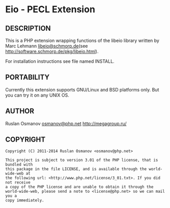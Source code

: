 Eio - PECL Extension
====================

DESCRIPTION
-----------

This is a PHP extension wrapping functions of the libeio library written by Marc
Lehmann <libeio@schmorp.de>(see <http://software.schmorp.de/pkg/libeio.html>).

For installation instructions see file named INSTALL.


PORTABILITY
-----------

Currently this extension supports GNU/Linux and BSD platforms only. But you can
try it on any UNIX OS.


AUTHOR
------

Ruslan Osmanov <osmanov@php.net>
<http://megagroup.ru/>


COPYRIGHT
---------

	Copyright (C) 2011-2014 Ruslan Osmanov <osmanov@php.net>

	This project is subject to version 3.01 of the PHP license, that is bundled with
	this package in the file LICENSE, and is available through the world-wide-web at
	the following url: <http://www.php.net/license/3_01.txt>. If you did not receive
	a copy of the PHP license and are unable to obtain it through the
	world-wide-web, please send a note to <license@php.net> so we can mail you a
	copy immediately.
